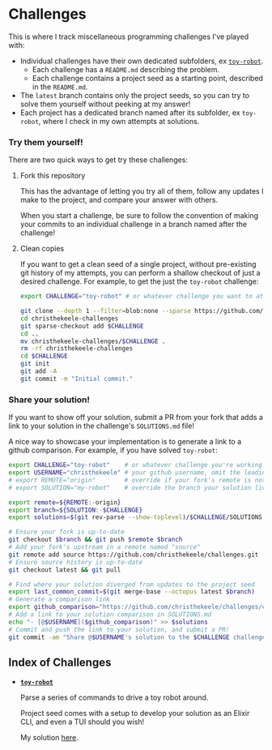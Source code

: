 # Challenges

This is where I track miscellaneous programming challenges I've played with:

- Individual challenges have their own dedicated subfolders, ex [`toy-robot`](https://github.com/christhekeele/challenges/tree/latest/toy-robot).
  - Each challenge has a `README.md` describing the problem.
  - Each challenge contains a project seed as a starting point, described in the `README.md`.
- The `latest` branch contains only the project seeds, so you can try to solve them yourself without peeking at my answer!
- Each project has a dedicated branch named after its subfolder, ex `toy-robot`, where I check in my own attempts at solutions.

### Try them yourself!

There are two quick ways to get try these challenges:

1. Fork this repository

   This has the advantage of letting you try all of them, follow any updates I make to the project, and compare your answer with others.

   When you start a challenge, be sure to follow the convention of making your commits to an individual challenge in a branch named after the challenge!

2. Clean copies

   If you want to get a clean seed of a single project, without pre-existing git history of my attempts, you can perform a shallow checkout of just a desired challenge.
   For example, to get the just the `toy-robot` challenge:

   ```sh
   export CHALLENGE="toy-robot" # or whatever challenge you want to attempt

   git clone --depth 1 --filter=blob:none --sparse https://github.com/christhekeele/challenges.git christhekeele-challenges
   cd christhekeele-challenges
   git sparse-checkout add $CHALLENGE
   cd ..
   mv christhekeele-challenges/$CHALLENGE .
   rm -rf christhekeele-challenges
   cd $CHALLENGE
   git init
   git add -A
   git commit -m "Initial commit."
   ```

### Share your solution!

If you want to show off your solution, submit a PR from your fork that adds a link to your solution in the challenge's `SOLUTIONS.md` file!

A nice way to showcase your implementation is to generate a link to a github comparison. For example, if you have solved `toy-robot`:

```sh
export CHALLENGE="toy-robot"    # or whatever challenge you're working on
export USERNAME="christhekeele" # your github username, omit the leading '@'
# export REMOTE="origin"        # override if your fork's remote is not named 'origin'
# export SOLUTION="my-robot"    # override the branch your solution lives in, if it is named differently

export remote=${REMOTE:-origin}
export branch=${SOLUTION:-$CHALLENGE}
export solutions=$(git rev-parse --show-toplevel)/$CHALLENGE/SOLUTIONS.md

# Ensure your fork is up-to-date
git checkout $branch && git push $remote $branch
# Add your fork's upstream in a remote named "source"
git remote add source https://github.com/christhekeele/challenges.git
# Ensure source history is up-to-date
git checkout latest && git pull

# Find where your solution diverged from updates to the project seed
export last_common_commit=$(git merge-base --octopus latest $branch)
# Generate a comparison link
export github_comparison="https://github.com/christhekeele/challenges/compare/$last_common_commit...$USERNAME:$branch"
# Add a link to your solution comparison in SOLUTIONS.md
echo "- [@$USERNAME]($github_comparison)" >> $solutions
# Commit and push the link to your solution, and submit a PR!
git commit -am "Share @$USERNAME's solution to the $CHALLENGE challenge." && git push -u $remote latest
```

## Index of Challenges

- **[`toy-robot`](https://github.com/christhekeele/challenges/tree/latest/toy-robot)**

  Parse a series of commands to drive a toy robot around.

  Project seed comes with a setup to develop your solution as an Elixir CLI, and even a TUI should you wish!

  My solution [here](https://github.com/christhekeele/challenges/compare/toy-robot).
